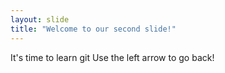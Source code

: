 ```yaml
---
layout: slide
title: "Welcome to our second slide!"
---
```

It's time to learn git
Use the left arrow to go back!
